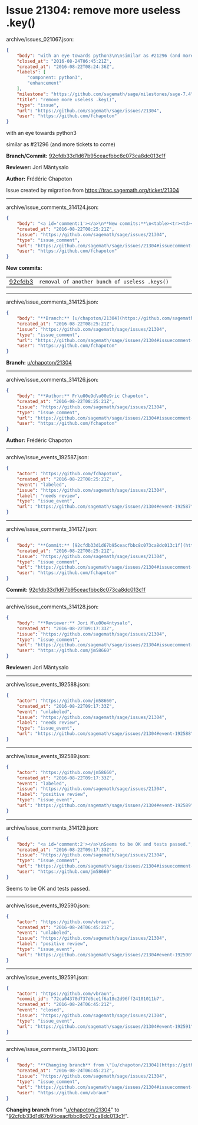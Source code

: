 # Issue 21304: remove more useless .key()

archive/issues_021067.json:
```json
{
    "body": "with an eye towards python3\n\nsimilar as #21296 (and more tickets to come)\n\n**Branch/Commit:** [92cfdb33d1d67b95ceacfbbc8c073ca8dc013c1f](https://github.com/sagemath/sagetrac-mirror/commit/92cfdb33d1d67b95ceacfbbc8c073ca8dc013c1f)\n\n**Reviewer:** Jori M\u00e4ntysalo\n\n**Author:** Fr\u00e9d\u00e9ric Chapoton\n\nIssue created by migration from https://trac.sagemath.org/ticket/21304\n\n",
    "closed_at": "2016-08-24T06:45:21Z",
    "created_at": "2016-08-22T08:24:36Z",
    "labels": [
        "component: python3",
        "enhancement"
    ],
    "milestone": "https://github.com/sagemath/sage/milestones/sage-7.4",
    "title": "remove more useless .key()",
    "type": "issue",
    "url": "https://github.com/sagemath/sage/issues/21304",
    "user": "https://github.com/fchapoton"
}
```
with an eye towards python3

similar as #21296 (and more tickets to come)

**Branch/Commit:** [92cfdb33d1d67b95ceacfbbc8c073ca8dc013c1f](https://github.com/sagemath/sagetrac-mirror/commit/92cfdb33d1d67b95ceacfbbc8c073ca8dc013c1f)

**Reviewer:** Jori Mäntysalo

**Author:** Frédéric Chapoton

Issue created by migration from https://trac.sagemath.org/ticket/21304





---

archive/issue_comments_314124.json:
```json
{
    "body": "<a id='comment:1'></a>\n**New commits:**\n<table><tr><td><a href=\"https://github.com/sagemath/sagetrac-mirror/commit/92cfdb33d1d67b95ceacfbbc8c073ca8dc013c1f\">92cfdb3</a></td><td><code>removal of another bunch of useless .keys()</code></td></tr></table>\n",
    "created_at": "2016-08-22T08:25:21Z",
    "issue": "https://github.com/sagemath/sage/issues/21304",
    "type": "issue_comment",
    "url": "https://github.com/sagemath/sage/issues/21304#issuecomment-314124",
    "user": "https://github.com/fchapoton"
}
```

<a id='comment:1'></a>
**New commits:**
<table><tr><td><a href="https://github.com/sagemath/sagetrac-mirror/commit/92cfdb33d1d67b95ceacfbbc8c073ca8dc013c1f">92cfdb3</a></td><td><code>removal of another bunch of useless .keys()</code></td></tr></table>




---

archive/issue_comments_314125.json:
```json
{
    "body": "**Branch:** [u/chapoton/21304](https://github.com/sagemath/sagetrac-mirror/tree/u/chapoton/21304)",
    "created_at": "2016-08-22T08:25:21Z",
    "issue": "https://github.com/sagemath/sage/issues/21304",
    "type": "issue_comment",
    "url": "https://github.com/sagemath/sage/issues/21304#issuecomment-314125",
    "user": "https://github.com/fchapoton"
}
```

**Branch:** [u/chapoton/21304](https://github.com/sagemath/sagetrac-mirror/tree/u/chapoton/21304)



---

archive/issue_comments_314126.json:
```json
{
    "body": "**Author:** Fr\u00e9d\u00e9ric Chapoton",
    "created_at": "2016-08-22T08:25:21Z",
    "issue": "https://github.com/sagemath/sage/issues/21304",
    "type": "issue_comment",
    "url": "https://github.com/sagemath/sage/issues/21304#issuecomment-314126",
    "user": "https://github.com/fchapoton"
}
```

**Author:** Frédéric Chapoton



---

archive/issue_events_192587.json:
```json
{
    "actor": "https://github.com/fchapoton",
    "created_at": "2016-08-22T08:25:21Z",
    "event": "labeled",
    "issue": "https://github.com/sagemath/sage/issues/21304",
    "label": "needs review",
    "type": "issue_event",
    "url": "https://github.com/sagemath/sage/issues/21304#event-192587"
}
```



---

archive/issue_comments_314127.json:
```json
{
    "body": "**Commit:** [92cfdb33d1d67b95ceacfbbc8c073ca8dc013c1f](https://github.com/sagemath/sagetrac-mirror/commit/92cfdb33d1d67b95ceacfbbc8c073ca8dc013c1f)",
    "created_at": "2016-08-22T08:25:21Z",
    "issue": "https://github.com/sagemath/sage/issues/21304",
    "type": "issue_comment",
    "url": "https://github.com/sagemath/sage/issues/21304#issuecomment-314127",
    "user": "https://github.com/fchapoton"
}
```

**Commit:** [92cfdb33d1d67b95ceacfbbc8c073ca8dc013c1f](https://github.com/sagemath/sagetrac-mirror/commit/92cfdb33d1d67b95ceacfbbc8c073ca8dc013c1f)



---

archive/issue_comments_314128.json:
```json
{
    "body": "**Reviewer:** Jori M\u00e4ntysalo",
    "created_at": "2016-08-22T09:17:33Z",
    "issue": "https://github.com/sagemath/sage/issues/21304",
    "type": "issue_comment",
    "url": "https://github.com/sagemath/sage/issues/21304#issuecomment-314128",
    "user": "https://github.com/jm58660"
}
```

**Reviewer:** Jori Mäntysalo



---

archive/issue_events_192588.json:
```json
{
    "actor": "https://github.com/jm58660",
    "created_at": "2016-08-22T09:17:33Z",
    "event": "unlabeled",
    "issue": "https://github.com/sagemath/sage/issues/21304",
    "label": "needs review",
    "type": "issue_event",
    "url": "https://github.com/sagemath/sage/issues/21304#event-192588"
}
```



---

archive/issue_events_192589.json:
```json
{
    "actor": "https://github.com/jm58660",
    "created_at": "2016-08-22T09:17:33Z",
    "event": "labeled",
    "issue": "https://github.com/sagemath/sage/issues/21304",
    "label": "positive review",
    "type": "issue_event",
    "url": "https://github.com/sagemath/sage/issues/21304#event-192589"
}
```



---

archive/issue_comments_314129.json:
```json
{
    "body": "<a id='comment:2'></a>\nSeems to be OK and tests passed.",
    "created_at": "2016-08-22T09:17:33Z",
    "issue": "https://github.com/sagemath/sage/issues/21304",
    "type": "issue_comment",
    "url": "https://github.com/sagemath/sage/issues/21304#issuecomment-314129",
    "user": "https://github.com/jm58660"
}
```

<a id='comment:2'></a>
Seems to be OK and tests passed.



---

archive/issue_events_192590.json:
```json
{
    "actor": "https://github.com/vbraun",
    "created_at": "2016-08-24T06:45:21Z",
    "event": "unlabeled",
    "issue": "https://github.com/sagemath/sage/issues/21304",
    "label": "positive review",
    "type": "issue_event",
    "url": "https://github.com/sagemath/sage/issues/21304#event-192590"
}
```



---

archive/issue_events_192591.json:
```json
{
    "actor": "https://github.com/vbraun",
    "commit_id": "72ca04378d737d6ce1f6a18c2d96ff24101011b7",
    "created_at": "2016-08-24T06:45:21Z",
    "event": "closed",
    "issue": "https://github.com/sagemath/sage/issues/21304",
    "type": "issue_event",
    "url": "https://github.com/sagemath/sage/issues/21304#event-192591"
}
```



---

archive/issue_comments_314130.json:
```json
{
    "body": "**Changing branch** from \"[u/chapoton/21304](https://github.com/sagemath/sagetrac-mirror/tree/u/chapoton/21304)\" to \"[92cfdb33d1d67b95ceacfbbc8c073ca8dc013c1f](https://github.com/sagemath/sagetrac-mirror/commit/92cfdb33d1d67b95ceacfbbc8c073ca8dc013c1f)\".",
    "created_at": "2016-08-24T06:45:21Z",
    "issue": "https://github.com/sagemath/sage/issues/21304",
    "type": "issue_comment",
    "url": "https://github.com/sagemath/sage/issues/21304#issuecomment-314130",
    "user": "https://github.com/vbraun"
}
```

**Changing branch** from "[u/chapoton/21304](https://github.com/sagemath/sagetrac-mirror/tree/u/chapoton/21304)" to "[92cfdb33d1d67b95ceacfbbc8c073ca8dc013c1f](https://github.com/sagemath/sagetrac-mirror/commit/92cfdb33d1d67b95ceacfbbc8c073ca8dc013c1f)".
